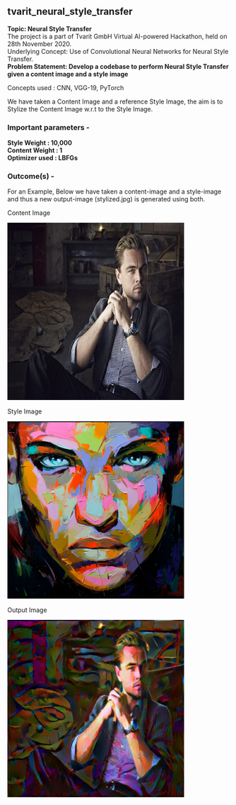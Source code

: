 ## tvarit_neural_style_transfer

<b>Topic: Neural Style Transfer</b>
</br>
The project is a part of Tvarit GmbH Virtual AI-powered Hackathon, held on 28th November 2020.
<br>
Underlying Concept: Use of Convolutional Neural Networks for Neural Style Transfer.
</br>
<b>Problem Statement: Develop a codebase to perform Neural Style Transfer given a content image and a style image</b>
</br>

Concepts used : CNN, VGG-19, PyTorch
</br>

We have taken a Content Image and a reference Style Image, the aim is to Stylize the Content Image w.r.t to the Style Image. 
</hr> 

### Important parameters -
<b>Style Weight : 10,000<br>
Content Weight : 1<br>
Optimizer used : LBFGs</b>

### Outcome(s) -
For an Example, Below we have taken a content-image and a style-image and thus a new output-image (stylized.jpg) is generated using both.
<p>Content Image</p>
<img src="/images/content/content_1.jpg" title="Content Image" width="400" height="400"/>

<p>Style Image</p>
<img src="/images/style/style_1.jpg" title="Style Image" width="400" height="400"/>

<p>Output Image</p>
<img src="/images/Generated/generated.png" title="Generated Image" width="400" height="400"/>
